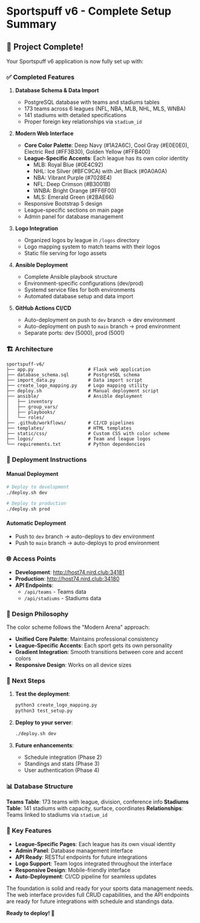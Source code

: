 # Sportspuff v6 - Complete Setup Summary

## 🎉 Project Complete!

Your Sportspuff v6 application is now fully set up with:

### ✅ Completed Features

1. **Database Schema & Data Import**
   - PostgreSQL database with teams and stadiums tables
   - 173 teams across 6 leagues (NFL, NBA, MLB, NHL, MLS, WNBA)
   - 141 stadiums with detailed specifications
   - Proper foreign key relationships via `stadium_id`

2. **Modern Web Interface**
   - **Core Color Palette**: Deep Navy (#1A2A6C), Cool Gray (#E0E0E0), Electric Red (#FF3B30), Golden Yellow (#FFB400)
   - **League-Specific Accents**: Each league has its own color identity
     - MLB: Royal Blue (#0E4C92)
     - NHL: Ice Silver (#BFC9CA) with Jet Black (#0A0A0A)
     - NBA: Vibrant Purple (#7028E4)
     - NFL: Deep Crimson (#B3001B)
     - WNBA: Bright Orange (#FF6F00)
     - MLS: Emerald Green (#2BAE66)
   - Responsive Bootstrap 5 design
   - League-specific sections on main page
   - Admin panel for database management

3. **Logo Integration**
   - Organized logos by league in `/logos` directory
   - Logo mapping system to match teams with their logos
   - Static file serving for logo assets

4. **Ansible Deployment**
   - Complete Ansible playbook structure
   - Environment-specific configurations (dev/prod)
   - Systemd service files for both environments
   - Automated database setup and data import

5. **GitHub Actions CI/CD**
   - Auto-deployment on push to `dev` branch → dev environment
   - Auto-deployment on push to `main` branch → prod environment
   - Separate ports: dev (5000), prod (5001)

### 🏗️ Architecture

```
sportspuff-v6/
├── app.py                    # Flask web application
├── database_schema.sql       # PostgreSQL schema
├── import_data.py            # Data import script
├── create_logo_mapping.py    # Logo mapping utility
├── deploy.sh                 # Manual deployment script
├── ansible/                  # Ansible deployment
│   ├── inventory
│   ├── group_vars/
│   ├── playbooks/
│   └── roles/
├── .github/workflows/        # CI/CD pipelines
├── templates/                # HTML templates
├── static/css/               # Custom CSS with color scheme
├── logos/                    # Team and league logos
└── requirements.txt          # Python dependencies
```

### 🚀 Deployment Instructions

#### Manual Deployment
```bash
# Deploy to development
./deploy.sh dev

# Deploy to production
./deploy.sh prod
```

#### Automatic Deployment
- Push to `dev` branch → auto-deploys to dev environment
- Push to `main` branch → auto-deploys to prod environment

### 🌐 Access Points

- **Development**: http://host74.nird.club:34181
- **Production**: http://host74.nird.club:34180
- **API Endpoints**: 
  - `/api/teams` - Teams data
  - `/api/stadiums` - Stadiums data

### 🎨 Design Philosophy

The color scheme follows the "Modern Arena" approach:
- **Unified Core Palette**: Maintains professional consistency
- **League-Specific Accents**: Each sport gets its own personality
- **Gradient Integration**: Smooth transitions between core and accent colors
- **Responsive Design**: Works on all device sizes

### 🔧 Next Steps

1. **Test the deployment**:
   ```bash
   python3 create_logo_mapping.py
   python3 test_setup.py
   ```

2. **Deploy to your server**:
   ```bash
   ./deploy.sh dev
   ```

3. **Future enhancements**:
   - Schedule integration (Phase 2)
   - Standings and stats (Phase 3)
   - User authentication (Phase 4)

### 📊 Database Structure

**Teams Table**: 173 teams with league, division, conference info
**Stadiums Table**: 141 stadiums with capacity, surface, coordinates
**Relationships**: Teams linked to stadiums via `stadium_id`

### 🎯 Key Features

- **League-Specific Pages**: Each league has its own visual identity
- **Admin Panel**: Database management interface
- **API Ready**: RESTful endpoints for future integrations
- **Logo Support**: Team logos integrated throughout the interface
- **Responsive Design**: Mobile-friendly interface
- **Auto-Deployment**: CI/CD pipeline for seamless updates

The foundation is solid and ready for your sports data management needs. The web interface provides full CRUD capabilities, and the API endpoints are ready for future integrations with schedule and standings data.

**Ready to deploy! 🚀**
